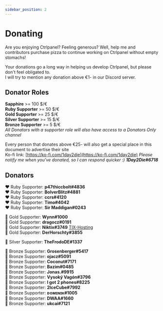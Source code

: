 ```yaml
---
sidebar_position: 2
---
```


# Donating
Are you enjoying Ctrlpanel? Feeling generous? Well, help me and contributors purchase pizza to continue working on Ctrlpanel without empty stomachs!

Your donations go a long way in helping us develop Ctrlpanel, but please don't feel obligated to.<br/>
I will try to mention any donation above €1- in our Discord server.

## Donator Roles
**Sapphire** >= 100 $/€<br/>
**Ruby Supporter** >= 50 $/€<br/>
**Gold Supporter** >= 25 $/€<br/>
**Silver Supporter** >= 15 $/€<br/>
**Bronze Supporter** >= 5 $/€ <br/>
_All Donators with a supporter role will also have access to a Donators Only channel_

Every person that donates above €25- will also get a special place in this document to advertise their site <br/>
Ko-fi link: [https://ko-fi.com/1day2die](https://ko-fi.com/1day2die)
_Please notify me when you've donated, so I can respond quicker :) **1Day2Die#6718**_

## Donators

❤️ Ruby Supporter: **p47thiccbolt#4836**<br/>
❤️ Ruby Supporter: **BolverBlitz#4881**<br/>
❤️ Ruby Supporter: **ccrs#4120**<br/>
❤️ Ruby Supporter: **Timo#4042**<br/>
❤️ Ruby Supporter: **Sir Maddigan#0243**<br/>

💛 Gold Supporter: **Wynn#1000**<br/>
💛 Gold Supporter: **dragocz#0191**<br/>
💛 Gold Supporter: **Niktix#3749** [TIX-Hosting](https://tix-hosting.net/)<br/>
💛 Gold Supporter: **DerHorschty#3855**<br/>

🤍 Silver  Supporter: **TheFrodoDE#1337**<br/>

🤎 Bronze Supporter: **Grosenberger#5417**<br/>
🤎 Bronze Supporter: **ojacz#5091**<br/>
🤎 Bronze Supporter: **Coconut#7171**<br/>
🤎 Bronze Supporter: **Bazim#0485**<br/>
🤎 Bronze Supporter: **Jonas.#9915**<br/>
🤎 Bronze Supporter: **Vysoký Vagón#3796**<br/>
🤎 Bronze Supporter: **I got 2 phones#8225**<br/>
🤎 Bronze Supporter: **2IceCube#7992**<br/>
🤎 Bronze Supporter: **ᴅᴏᴍɪɴɪᴋ#1005**<br/>
🤎 Bronze Supporter: **DWAA#1660**<br/>
🤎 Bronze Supporter: **ukcai#7121**<br/>
